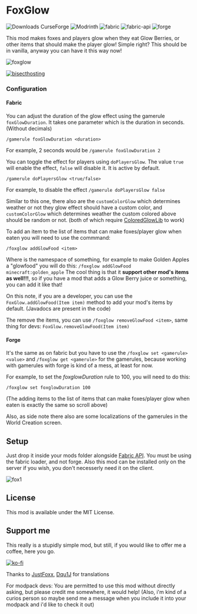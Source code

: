 # FoxGlow
![Downloads CurseForge](https://cf.way2muchnoise.eu/full_foxglow_downloads.svg?badge_style=flat)
![Modrinth](https://img.shields.io/modrinth/dt/foxglow?color=green&label=Modrinth%20downloads&style=flat-square)
![fabric](https://cdn.jsdelivr.net/npm/@intergrav/devins-badges@2/assets/cozy/supported/fabric_vector.svg)
![fabric-api](https://cdn.jsdelivr.net/npm/@intergrav/devins-badges@2/assets/cozy/requires/fabric-api_vector.svg)
![forge](https://cdn.jsdelivr.net/npm/@intergrav/devins-badges@2/assets/cozy/supported/forge_vector.svg)

This mod makes foxes and players glow when they eat Glow Berries, or other items that should make the player glow! Simple right? This should be in vanilla, anyway you can have it this way now!

![foxglow](https://user-images.githubusercontent.com/29462910/153724910-88b14423-4768-4f78-b801-4142d1dffbe9.gif)

[![bisecthosting](https://www.bisecthosting.com/partners/custom-banners/e9c85d2a-cafa-4e2f-98bf-4f62bd9e951c.png)](https://www.bisecthosting.com/LightDev)

### Configuration
#### Fabric
You can adjust the duration of the glow effect using the gamerule `foxGlowDuration`. It takes one parameter which is the duration in seconds. (Without decimals)

`/gamerule foxGlowDuration <duration>`

For example, 2 seconds would be
`/gamerule foxGlowDuration 2`

You can toggle the effect for players using `doPlayersGlow`. The value `true` will enable the effect, `false` will disable it. It is active by default.

`/gamerule doPlayersGlow <true/false>`

For example, to disable the effect
`/gamerule doPlayersGlow false`

Similar to this one, there also are the `customColorGlow` which determines weather or not they glow effect should have a custom color, and `customColorGlow` which determines weather the custom colored above should be random or not. (both of which require [ColoredGlowLib](https://www.curseforge.com/minecraft/mc-mods/coloredglowlib) to work)

To add an item to the list of items that can make foxes/player glow when eaten you will need to use the commmand:

`/foxglow addGlowFood <item>`

Where <item> is the namespace of something, for example to make Golden Apples a "glowfood" you will do this: `/foxglow addGlowFood minecraft:golden_apple`
The cool thing is that it **support other mod's items as well!!!**, so if you have a mod that adds a Glow Berry juice or something, you can add it like that!

On this note, if you are a developer, you can use the `FoxGlow.addGlowFood(Item item)` method to add your mod's items by default. (Javadocs are present in the code)

The remove the items, you can use `/foxglow removeGlowFood <item>`, same thing for devs: `FoxGlow.removeGlowFood(Item item)`

#### Forge
It's the same as on fabric but you have to use the `/foxglow set <gamerule> <value>` and `/foxglow get <gamerule>` for the gamerules, because working with gamerules with forge is kind of a mess, at least for now.

For example, to set the *foxglowDuration* rule to 100, you will need to do this:

`/foxglow set foxglowDuration 100`

(The adding items to the list of items that can make foxes/player glow when eaten is exactly the same so scroll above)

Also, as side note there also are some localizations of the gamerules in the World Creation screen.

## Setup

Just drop it inside your mods folder alongside [Fabric API](https://www.curseforge.com/minecraft/mc-mods/fabric-api).
You must be using the fabric loader, and not forge.
Also this mod can be installed only on the server if you wish, you don't necesserly need it on the client.

![fox1](https://user-images.githubusercontent.com/29462910/152815217-8ca8abcf-2dfe-4c20-8235-84013a047c1e.png)

## License

This mod is available under the MIT License.

## Support me
This really is a stupidly simple mod, but still, if you would like to offer me a coffee, here you go.

[![ko-fi](https://ko-fi.com/img/githubbutton_sm.svg)](https://ko-fi.com/S6S88307C)

Thanks to [JustFoxx](https://github.com/JustFoxx), [Dqu1J](https://github.com/Dqu1J) for translations

For modpack devs: You are permitted to use this mod without directly asking, but please credit me somewhere, it would help! (Also, i'm kind of a curios person so maybe send me a message when you include it into your modpack and i'd like to check it out)
